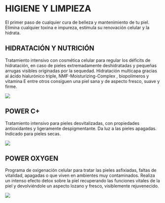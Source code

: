 # HIGIENE Y LIMPIEZA

El primer paso de cualquier cura de belleza y mantenimiento de tu piel. Elimina cualquier toxina e impureza, 
estimula su renovación celular y la hidrata.

## HIDRATACIÓN Y NUTRICIÓN

Tratamiento intensivo con cosmética celular para regular los déficits de hidratación, 
en caso de pieles extremadamente deshidratadas y pequeñas arrugas visibles originadas por la sequedad.
Hidratación multicapa gracias al ácido hialurónico triple, NMF-Moisturizing-Complex , 
biopolímeros y vitamina E entre otros consiguen una piel sana y de aspecto fresco, suave y firme.

![](hydro-cellular.jpg)

## POWER C+

Tratamiento intensivo para pieles desvitalizadas, con propiedades antioxidantes y ligeramente despigmentante. 
Da luz a las pieles apagadas. Indicado para pieles secas.

![](powerc.jpg)

## POWER OXYGEN

Programa de oxigenación celular para tratar las pieles asfixiadas, faltas de vitalidad, apagadas o que viven en ambientes muy contaminados. 
Realiza un intenso efecto detox sobre la piel recuperando las funciones vitales de la piel y devolviéndole un aspecto lozano y fresco, visiblemente rejuvenecido.

![](power-oxygen.jpg)

